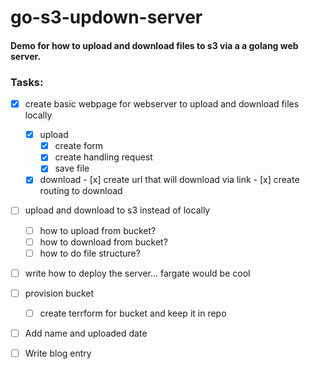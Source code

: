 # go-s3-updown-server

#### Demo for how to upload and download files to s3 via a a golang web server.

### Tasks:

- [x] create basic webpage for webserver to upload and download files locally
  - [x] upload
    - [x] create form
    - [x] create handling request
	- [x] save file
  - [x] download
		- [x] create url that will download via link
		- [x] create routing to download
- [ ] upload and download to s3 instead of locally
  - [ ] how to upload from bucket?
  - [ ] how to download from bucket?
  - [ ] how to do file structure?
- [ ] write how to deploy the server... fargate would be cool
- [ ] provision bucket
   - [ ] create terrform for bucket and keep it in repo
- [ ] Add name and uploaded date
- [ ] Write blog entry

